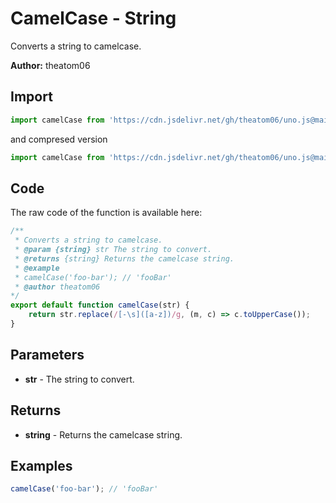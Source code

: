 # CamelCase - String
Converts a string to camelcase.

**Author:** theatom06

## Import 

```js
import camelCase from 'https://cdn.jsdelivr.net/gh/theatom06/uno.js@main/lib/String/camelCase.js';
```
and compresed version
```js
import camelCase from 'https://cdn.jsdelivr.net/gh/theatom06/uno.js@main/lib/String/camelCase.min.js';
```

## Code
The raw code of the function is available here:
```js
/**
 * Converts a string to camelcase.
 * @param {string} str The string to convert.
 * @returns {string} Returns the camelcase string.
 * @example
 * camelCase('foo-bar'); // 'fooBar'
 * @author theatom06
*/
export default function camelCase(str) {
    return str.replace(/[-\s]([a-z])/g, (m, c) => c.toUpperCase());
}
```

## Parameters
* **str** - The string to convert.


## Returns
* **string** - Returns the camelcase string.


## Examples
```js
camelCase('foo-bar'); // 'fooBar'

```